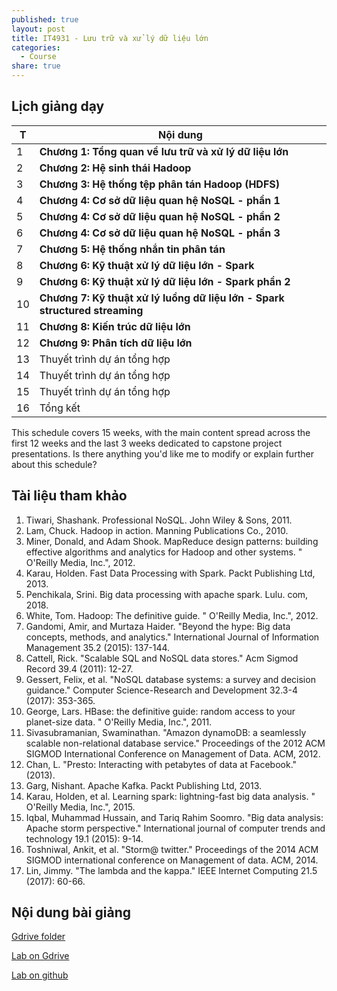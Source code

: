 ```yaml
---
published: true
layout: post
title: IT4931 - Lưu trữ và xử lý dữ liệu lớn
categories:
  - Course
share: true
---
```

## Lịch giảng dạy 

| T | Nội dung |
|---|----------|
| 1 | **Chương 1: Tổng quan về lưu trữ và xử lý dữ liệu lớn**
| 2 | **Chương 2: Hệ sinh thái Hadoop**
| 3 | **Chương 3: Hệ thống tệp phân tán Hadoop (HDFS)**
| 4 | **Chương 4: Cơ sở dữ liệu quan hệ NoSQL - phần 1**
| 5 | **Chương 4: Cơ sở dữ liệu quan hệ NoSQL - phần 2**
| 6 | **Chương 4: Cơ sở dữ liệu quan hệ NoSQL - phần 3**
| 7 | **Chương 5: Hệ thống nhắn tin phân tán**
| 8 | **Chương 6: Kỹ thuật xử lý dữ liệu lớn - Spark**
| 9 | **Chương 6: Kỹ thuật xử lý dữ liệu lớn - Spark phần 2**
| 10 | **Chương 7: Kỹ thuật xử lý luồng dữ liệu lớn - Spark structured streaming**
| 11 | **Chương 8: Kiến trúc dữ liệu lớn**
| 12 | **Chương 9: Phân tích dữ liệu lớn**
| 13 | Thuyết trình dự án tổng hợp |
| 14 | Thuyết trình dự án tổng hợp |
| 15 | Thuyết trình dự án tổng hợp |
| 16 | Tổng kết |

This schedule covers 15 weeks, with the main content spread across the first 12 weeks and the last 3 weeks dedicated to capstone project presentations. Is there anything you'd like me to modify or explain further about this schedule?
## Tài liệu tham khảo

1. Tiwari, Shashank. Professional NoSQL. John Wiley & Sons, 2011.
2. Lam, Chuck. Hadoop in action. Manning Publications Co., 2010.
3. Miner, Donald, and Adam Shook. MapReduce design patterns: building effective algorithms and analytics for Hadoop and other systems. " O'Reilly Media, Inc.", 2012.
4. Karau, Holden. Fast Data Processing with Spark. Packt Publishing Ltd, 2013.
5. Penchikala, Srini. Big data processing with apache spark. Lulu. com, 2018.
6. White, Tom. Hadoop: The definitive guide. " O'Reilly Media, Inc.", 2012.
7. Gandomi, Amir, and Murtaza Haider. "Beyond the hype: Big data concepts, methods, and analytics." International Journal of Information Management 35.2 (2015): 137-144.
8. Cattell, Rick. "Scalable SQL and NoSQL data stores." Acm Sigmod Record 39.4 (2011): 12-27.
9. Gessert, Felix, et al. "NoSQL database systems: a survey and decision guidance." Computer Science-Research and Development 32.3-4 (2017): 353-365.
10. George, Lars. HBase: the definitive guide: random access to your planet-size data. " O'Reilly Media, Inc.", 2011.
11. Sivasubramanian, Swaminathan. "Amazon dynamoDB: a seamlessly scalable non-relational database service." Proceedings of the 2012 ACM SIGMOD International Conference on Management of Data. ACM, 2012.
12. Chan, L. "Presto: Interacting with petabytes of data at Facebook." (2013).
13. Garg, Nishant. Apache Kafka. Packt Publishing Ltd, 2013.
14. Karau, Holden, et al. Learning spark: lightning-fast big data analysis. " O'Reilly Media, Inc.", 2015.
15. Iqbal, Muhammad Hussain, and Tariq Rahim Soomro. "Big data analysis: Apache storm perspective." International journal of computer trends and technology 19.1 (2015): 9-14.
16. Toshniwal, Ankit, et al. "Storm@ twitter." Proceedings of the 2014 ACM SIGMOD international conference on Management of data. ACM, 2014.
17. Lin, Jimmy. "The lambda and the kappa." IEEE Internet Computing 21.5 (2017): 60-66.
 
## Nội dung bài giảng
[Gdrive folder](https://drive.google.com/drive/folders/1vlxnuG3RAnOcNy2rEjkVsYcvs6TLh7gR?usp=sharing)

[Lab on Gdrive](https://drive.google.com/drive/folders/1-5jVMVIb-t8lRdFLS4nqdZuQFb-Tw4KF?usp=sharing)

[Lab on github](https://github.com/trungtv/IT4931_data_management_and_processing_lab_materials)
